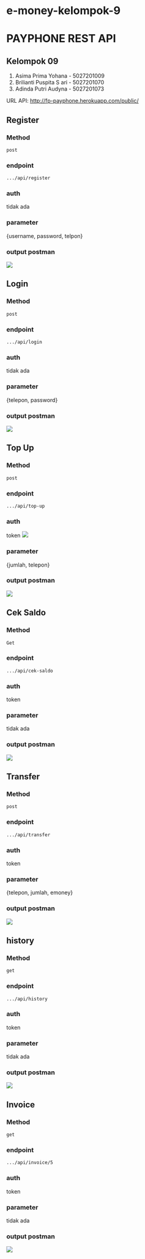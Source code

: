 # e-money-kelompok-9
# PAYPHONE REST API

## Kelompok 09
1. Asima Prima Yohana - 5027201009
2. Brilianti Puspita S ari - 5027201070
3. Adinda Putri Audyna - 5027201073

URL API: http://fp-payphone.herokuapp.com/public/

## Register

### Method
`post`

### endpoint
`.../api/register`

### auth
tidak ada 

### parameter 
{username, password, telpon}

### output postman
![](dokum01/img1.jpg)




## Login

### Method
`post`

### endpoint
`.../api/login`

### auth
tidak ada 

### parameter 
{telepon, password}

### output postman
![](dokum01/login.jpg)



## Top Up

### Method
`post`

### endpoint
`.../api/top-up`

### auth
token
![](dokum01/token.jpg)

### parameter 
{jumlah, telepon}

### output postman
![](dokum01/topup.jpg)


## Cek Saldo

### Method
`Get`

### endpoint
`.../api/cek-saldo`

### auth
token

### parameter 
tidak ada

### output postman
![](dokum01/ceksaldo.jpg)



## Transfer

### Method
`post`

### endpoint
`.../api/transfer`

### auth
token

### parameter 
{telepon, jumlah, emoney}

### output postman
![](dokum01/transfer.jpg)


## history

### Method
`get`

### endpoint
`.../api/history`

### auth
token

### parameter 
tidak ada

### output postman
![](dokum01/history.jpg)

## Invoice

### Method
`get`

### endpoint
`.../api/invoice/5`

### auth
token

### parameter 
tidak ada

### output postman
![](dokum01/invoice.jpg)
